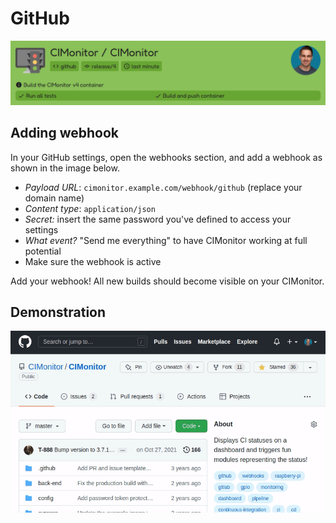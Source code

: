 # GitHub

![GitHub status example](../images/status/github.png)

## Adding webhook

In your GitHub settings, open the webhooks section, and add a webhook as shown in the image below.

-   _Payload URL_: `cimonitor.example.com/webhook/github` (replace your domain name)
-   _Content type_: `application/json`
-   _Secret:_ insert the same password you've defined to access your settings
-   _What event?_ "Send me everything" to have CIMonitor working at full potential
-   Make sure the webhook is active

Add your webhook! All new builds should become visible on your CIMonitor.

## Demonstration

![Add GitHub webhook demonstration](../images/webhook/github.gif)
